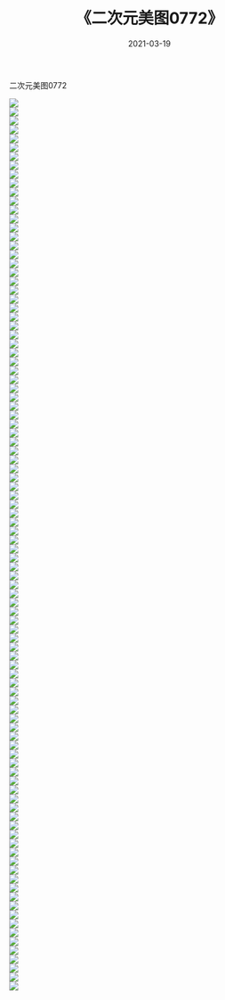﻿---
layout: post
title:  《二次元美图0772》
date:   2021-03-19
img: http://imgx.orgx.ga/二次元/2021/二次元美图0772/000.jpg
categories: [美女, 清纯, 唯美]
---

二次元美图0772

 ![](http://imgx.orgx.ga/二次元/2021/二次元美图0772/001.png) <br>![](http://imgx.orgx.ga/二次元/2021/二次元美图0772/002.png) <br>![](http://imgx.orgx.ga/二次元/2021/二次元美图0772/003.png) <br>![](http://imgx.orgx.ga/二次元/2021/二次元美图0772/004.png) <br>![](http://imgx.orgx.ga/二次元/2021/二次元美图0772/005.png) <br>![](http://imgx.orgx.ga/二次元/2021/二次元美图0772/006.png) <br>![](http://imgx.orgx.ga/二次元/2021/二次元美图0772/007.png) <br>![](http://imgx.orgx.ga/二次元/2021/二次元美图0772/008.png) <br>![](http://imgx.orgx.ga/二次元/2021/二次元美图0772/009.png) <br>![](http://imgx.orgx.ga/二次元/2021/二次元美图0772/010.png) <br>![](http://imgx.orgx.ga/二次元/2021/二次元美图0772/011.png) <br>![](http://imgx.orgx.ga/二次元/2021/二次元美图0772/012.png) <br>![](http://imgx.orgx.ga/二次元/2021/二次元美图0772/013.png) <br>![](http://imgx.orgx.ga/二次元/2021/二次元美图0772/014.png) <br>![](http://imgx.orgx.ga/二次元/2021/二次元美图0772/015.png) <br>![](http://imgx.orgx.ga/二次元/2021/二次元美图0772/016.png) <br>![](http://imgx.orgx.ga/二次元/2021/二次元美图0772/017.png) <br>![](http://imgx.orgx.ga/二次元/2021/二次元美图0772/018.png) <br>![](http://imgx.orgx.ga/二次元/2021/二次元美图0772/019.png) <br>![](http://imgx.orgx.ga/二次元/2021/二次元美图0772/020.png) <br>![](http://imgx.orgx.ga/二次元/2021/二次元美图0772/021.png) <br>![](http://imgx.orgx.ga/二次元/2021/二次元美图0772/022.png) <br>![](http://imgx.orgx.ga/二次元/2021/二次元美图0772/023.png) <br>![](http://imgx.orgx.ga/二次元/2021/二次元美图0772/024.png) <br>![](http://imgx.orgx.ga/二次元/2021/二次元美图0772/025.png) <br>![](http://imgx.orgx.ga/二次元/2021/二次元美图0772/026.png) <br>![](http://imgx.orgx.ga/二次元/2021/二次元美图0772/027.png) <br>![](http://imgx.orgx.ga/二次元/2021/二次元美图0772/028.png) <br>![](http://imgx.orgx.ga/二次元/2021/二次元美图0772/029.png) <br>![](http://imgx.orgx.ga/二次元/2021/二次元美图0772/030.png) <br>![](http://imgx.orgx.ga/二次元/2021/二次元美图0772/031.png) <br>![](http://imgx.orgx.ga/二次元/2021/二次元美图0772/032.png) <br>![](http://imgx.orgx.ga/二次元/2021/二次元美图0772/033.png) <br>![](http://imgx.orgx.ga/二次元/2021/二次元美图0772/034.png) <br>![](http://imgx.orgx.ga/二次元/2021/二次元美图0772/035.png) <br>![](http://imgx.orgx.ga/二次元/2021/二次元美图0772/036.png) <br>![](http://imgx.orgx.ga/二次元/2021/二次元美图0772/037.png) <br>![](http://imgx.orgx.ga/二次元/2021/二次元美图0772/038.png) <br>![](http://imgx.orgx.ga/二次元/2021/二次元美图0772/039.png) <br>![](http://imgx.orgx.ga/二次元/2021/二次元美图0772/040.png) <br>![](http://imgx.orgx.ga/二次元/2021/二次元美图0772/041.png) <br>![](http://imgx.orgx.ga/二次元/2021/二次元美图0772/042.png) <br>![](http://imgx.orgx.ga/二次元/2021/二次元美图0772/043.png) <br>![](http://imgx.orgx.ga/二次元/2021/二次元美图0772/044.png) <br>![](http://imgx.orgx.ga/二次元/2021/二次元美图0772/045.png) <br>![](http://imgx.orgx.ga/二次元/2021/二次元美图0772/046.png) <br>![](http://imgx.orgx.ga/二次元/2021/二次元美图0772/047.png) <br>![](http://imgx.orgx.ga/二次元/2021/二次元美图0772/048.png) <br>![](http://imgx.orgx.ga/二次元/2021/二次元美图0772/049.png) <br>![](http://imgx.orgx.ga/二次元/2021/二次元美图0772/050.png) <br>![](http://imgx.orgx.ga/二次元/2021/二次元美图0772/051.png) <br>![](http://imgx.orgx.ga/二次元/2021/二次元美图0772/052.png) <br>![](http://imgx.orgx.ga/二次元/2021/二次元美图0772/053.png) <br>![](http://imgx.orgx.ga/二次元/2021/二次元美图0772/054.png) <br>![](http://imgx.orgx.ga/二次元/2021/二次元美图0772/055.png) <br>![](http://imgx.orgx.ga/二次元/2021/二次元美图0772/056.png) <br>![](http://imgx.orgx.ga/二次元/2021/二次元美图0772/057.png) <br>![](http://imgx.orgx.ga/二次元/2021/二次元美图0772/058.png) <br>![](http://imgx.orgx.ga/二次元/2021/二次元美图0772/059.png) <br>![](http://imgx.orgx.ga/二次元/2021/二次元美图0772/060.png) <br>![](http://imgx.orgx.ga/二次元/2021/二次元美图0772/061.png) <br>![](http://imgx.orgx.ga/二次元/2021/二次元美图0772/062.png) <br>![](http://imgx.orgx.ga/二次元/2021/二次元美图0772/063.png) <br>![](http://imgx.orgx.ga/二次元/2021/二次元美图0772/064.png) <br>![](http://imgx.orgx.ga/二次元/2021/二次元美图0772/065.png) <br>![](http://imgx.orgx.ga/二次元/2021/二次元美图0772/066.png) <br>![](http://imgx.orgx.ga/二次元/2021/二次元美图0772/067.png) <br>![](http://imgx.orgx.ga/二次元/2021/二次元美图0772/068.png) <br>![](http://imgx.orgx.ga/二次元/2021/二次元美图0772/069.png) <br>![](http://imgx.orgx.ga/二次元/2021/二次元美图0772/070.png) <br>![](http://imgx.orgx.ga/二次元/2021/二次元美图0772/071.png) <br>![](http://imgx.orgx.ga/二次元/2021/二次元美图0772/072.png) <br>![](http://imgx.orgx.ga/二次元/2021/二次元美图0772/073.png) <br>![](http://imgx.orgx.ga/二次元/2021/二次元美图0772/074.png) <br>![](http://imgx.orgx.ga/二次元/2021/二次元美图0772/075.png) <br>![](http://imgx.orgx.ga/二次元/2021/二次元美图0772/076.png) <br>![](http://imgx.orgx.ga/二次元/2021/二次元美图0772/077.png) <br>![](http://imgx.orgx.ga/二次元/2021/二次元美图0772/078.png) <br>![](http://imgx.orgx.ga/二次元/2021/二次元美图0772/079.png) <br>![](http://imgx.orgx.ga/二次元/2021/二次元美图0772/080.png) <br>![](http://imgx.orgx.ga/二次元/2021/二次元美图0772/081.png) <br>![](http://imgx.orgx.ga/二次元/2021/二次元美图0772/082.png) <br>![](http://imgx.orgx.ga/二次元/2021/二次元美图0772/083.png) <br>![](http://imgx.orgx.ga/二次元/2021/二次元美图0772/084.png) <br>![](http://imgx.orgx.ga/二次元/2021/二次元美图0772/085.png) <br>![](http://imgx.orgx.ga/二次元/2021/二次元美图0772/086.png) <br>![](http://imgx.orgx.ga/二次元/2021/二次元美图0772/087.png) <br>![](http://imgx.orgx.ga/二次元/2021/二次元美图0772/088.png) <br>![](http://imgx.orgx.ga/二次元/2021/二次元美图0772/089.png) <br>![](http://imgx.orgx.ga/二次元/2021/二次元美图0772/090.png) <br>![](http://imgx.orgx.ga/二次元/2021/二次元美图0772/091.png) <br>![](http://imgx.orgx.ga/二次元/2021/二次元美图0772/092.png) <br>![](http://imgx.orgx.ga/二次元/2021/二次元美图0772/093.png) <br>![](http://imgx.orgx.ga/二次元/2021/二次元美图0772/094.png) <br>![](http://imgx.orgx.ga/二次元/2021/二次元美图0772/095.png) <br>![](http://imgx.orgx.ga/二次元/2021/二次元美图0772/096.png) <br>![](http://imgx.orgx.ga/二次元/2021/二次元美图0772/097.png) <br>![](http://imgx.orgx.ga/二次元/2021/二次元美图0772/098.png) <br>![](http://imgx.orgx.ga/二次元/2021/二次元美图0772/099.png) <br>![](http://imgx.orgx.ga/二次元/2021/二次元美图0772/100.png) <br>